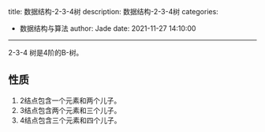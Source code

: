 title: 数据结构-2-3-4树
description: 数据结构-2-3-4树
categories:
  - 数据结构与算法
author: Jade
date: 2021-11-27 14:10:00
---

2-3-4 树是4阶的B-树。
## 性质
1. 2结点包含一个元素和两个儿子。
2. 3结点包含两个元素和三个儿子。
3. 4结点包含三个元素和四个儿子。
